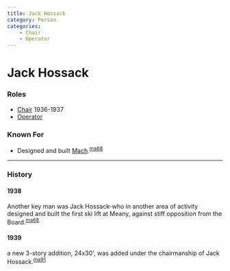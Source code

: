 ```yaml
---
title: Jack Hossack
category: Person
categories:
    - Chair
    - Operator
---
```

# Jack Hossack
### Roles
- [Chair](Chair) 1936-1937
- [Operator](Operator)

### Known For
- Designed and built [Mach](Mach).<sup>[ma68][]</sup>

---
### History

#### 1938

Another key man was Jack Hossack-who in another area of activity designed and built the first ski lift at Meany, against stiff opposition from the Board.<sup>[ma68][]</sup>

#### 1939

a new 3-story addition, 24x30', was added under the chairmanship of Jack Hossack.<sup>[ma91][]</sup>


[ma68]: Mountaineer-Annual#1968
[ma91]: Mountaineer-Annual#1991
